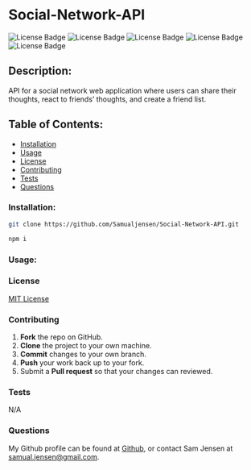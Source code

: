 # Social-Network-API
![License Badge](https://shields.io/badge/license-MIT-green)
![License Badge](https://img.shields.io/badge/-Javascript-F7DF1E?logo=Javascript&syle=flat&logoColor=white)
![License Badge](https://img.shields.io/badge/-Express-000000?logo=express&style=flat&logoColor=white)
![License Badge](https://img.shields.io/badge/-Node.js-339933?logo=node.js&style=flat&logoColor=white)
![License Badge](https://img.shields.io/badge/-MongoDB-47A248?logo=MongoDB&syle=flat&logoColor=white)
## Description:
API for a social network web application where users can share their thoughts, react to friends’ thoughts, and create a friend list.
## Table of Contents:
* [Installation](#installation)
* [Usage](#usage)
* [License](#license)
* [Contributing](#contributing)
* [Tests](#tests)
* [Questions](#questions)
### Installation:
```bash
git clone https://github.com/Samualjensen/Social-Network-API.git
```
```bash
npm i
 ```
### Usage:

### License
[MIT License](https://opensource.org/licenses/MIT)
### Contributing
1. **Fork** the repo on GitHub.
2. **Clone** the project to your own machine.
3. **Commit** changes to your own branch.
4. **Push** your work back up to your fork.
5. Submit a **Pull request** so that your changes can reviewed.
### Tests
N/A
### Questions
My Github profile can be found at [Github](https://github.com/Samualjensen), or contact Sam Jensen at samual.jensen@gmail.com.
